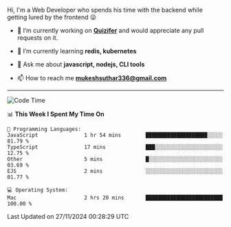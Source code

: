 Hi, I'm a Web Developer who spends his time with the backend while getting lured by the frontend 😜

- 🔭 I’m currently working on **[Quizifer](https://github.com/SutharMukesh/Quizifer/)** and would appreciate any pull requests on it.

- 🌱 I’m currently learning **redis, kubernetes**

- 💬 Ask me about **javascript, nodejs, CLI tools**

- 📫 How to reach me **mukeshsuthar336@gmail.com**

---
<!--START_SECTION:waka-->
![Code Time](http://img.shields.io/badge/Code%20Time-3%2C191%20hrs%2022%20mins-blue)

📊 **This Week I Spent My Time On** 

```text
💬 Programming Languages: 
JavaScript               1 hr 54 mins        ████████████████████░░░░░   81.79 % 
TypeScript               17 mins             ███░░░░░░░░░░░░░░░░░░░░░░   12.75 % 
Other                    5 mins              █░░░░░░░░░░░░░░░░░░░░░░░░   03.69 % 
EJS                      2 mins              ░░░░░░░░░░░░░░░░░░░░░░░░░   01.77 % 

💻 Operating System: 
Mac                      2 hrs 20 mins       █████████████████████████   100.00 % 
```


 Last Updated on 27/11/2024 00:28:29 UTC
<!--END_SECTION:waka-->

